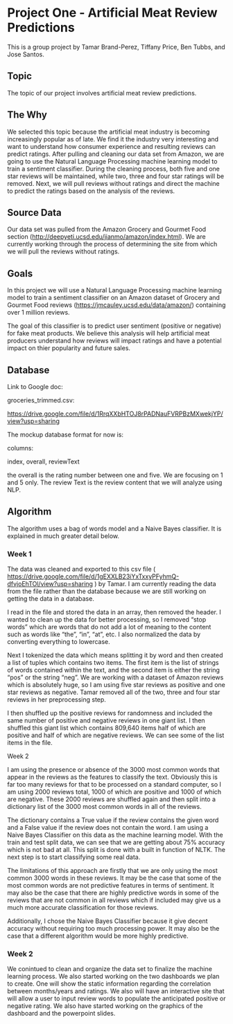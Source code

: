 # Project One - Artificial Meat Review Predictions

This is a group project by Tamar Brand-Perez, Tiffany Price, Ben Tubbs, and Jose Santos.

## Topic

The topic of our project involves artificial meat review predictions.  

## The Why

We selected this topic because the artificial meat industry is becoming increasingly popular as of late.  We find it the industry very interesting and want to understand how consumer experience and resulting reviews can predict ratings. After pulling and cleaning our data set from Amazon, we are going to use the Natural Language Processing machine learning model to train a sentiment classifier. During the cleaning process, both five and one star reviews will be maintained, while two, three and four star ratings will be removed.  Next, we will pull reviews without ratings and direct the machine to predict the ratings based on the analysis of the reviews.  

## Source Data

Our data set was pulled from the Amazon Grocery and Gourmet Food section (http://deepyeti.ucsd.edu/jianmo/amazon/index.html).  We are currently working through the process of determining the site from which we will pull the reviews without ratings.  

## Goals

In this project we will use a Natural Language Processing machine learning model to train a sentiment classifier on an Amazon dataset of Grocery and Gourmet Food reviews (https://jmcauley.ucsd.edu/data/amazon/) containing over 1 million reviews.  

The goal of this classifier is to predict user sentiment (positive or negative) for fake meat products.  We believe this analysis will help artificial meat producers understand how reviews will impact ratings and have a potential impact on thier popularity and future sales.

## Database

Link to Google doc:

groceries_trimmed.csv:

https://drive.google.com/file/d/1RrqXXbHTOJ8rPADNauFVRPBzMXwekjYP/view?usp=sharing

The mockup database format for now is:

columns:

index, overall, reviewText

the overall is the rating number between one and five. We are focusing on 1 and 5 only. The review Text is the review content that we will analyze using NLP.

## Algorithm

The algorithm uses a bag of words model and a Naive Bayes classifier.  It is explained in much greater detail below.

### Week 1

The data was cleaned and exported to this csv file ( https://drive.google.com/file/d/1gEXXLB23iYxTxxyPFyhmQ-dfvjoEhTOl/view?usp=sharing ) by Tamar.  I am currently reading the data from the file rather than the database because we are still working on getting the data in a database.

I read in the file and stored the data in an array, then removed the header.  I wanted to clean up the data for better processing, so I removed “stop words” which are words that do not add a lot of meaning to the content such as words like “the”, “in”, “at”, etc.  I also normalized the data by converting everything to lowercase.

Next I tokenized the data which means splitting it by word and then created a list of tuples which contains two items.  The first item is the list of strings of words contained within the text, and the second item is either the string “pos” or the string “neg”.  We are working with a dataset of Amazon reviews which is absolutely huge, so I am using five star reviews as positive and one star reviews as negative.  Tamar removed all of the two, three and four star reviews in her preprocessing step.

I then shuffled up the positive reviews for randomness and included the same number of positive and negative reviews in one giant list.  I then shuffled this giant list which contains 809,640 items half of which are positive and half of which are negative reviews.  We can see some of the list items in the file.

Week 2

I am using the presence or absence of the 3000 most common words that appear in the reviews as the features to classify the text.  Obviously this is far too many reviews for that to be processed on a standard computer, so I am using 2000 reviews total, 1000 of which are positive and 1000 of which are negative.  These 2000 reviews are shuffled again and then split into a dictionary list of the 3000 most common words in all of the reviews.

The dictionary contains a True value if the review contains the given word and a False value if the review does not contain the word.  I am using a Naive Bayes Classifier on this data as the machine learning model.  With the train and test split data, we can see that we are getting about 75% accuracy which is not bad at all.  This split is done with a built in function of NLTK.  The next step is to start classifying some real data.

The limitations of this approach are firstly that we are only using the most common 3000 words in these reviews.  It may be the case that some of the most common words are not predictive features in terms of sentiment.  It may also be the case that there are highly predictive words in some of the reviews that are not common in all reviews which if included may give us a much more accurate classification for those reviews.

Additionally, I chose the Naive Bayes Classifier because it give decent accuracy without requiring too much processing power.  It may also be the case that a different algorithm would be more highly predictive.


### Week 2
We conintued to clean and organize the data set to finalize the machine learning process.  We also started working on the two dashboards we plan to create. One will show the static information regarding the correlation between months/years and ratings. We also will have an interactive site that will allow a user to input review words to populate the anticipated positive or negative rating.  We also have started working on the graphics of the dashboard and the powerpoint slides.
